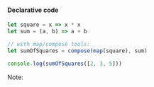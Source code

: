 #### Declarative code

```js
let square = x => x * x
let sum = (a, b) => a + b

// with map/compose tools:
let sumOfSquares = compose(map(square), sum)

console.log(sumOfSquares([2, 3, 5]))
```

Note: 

